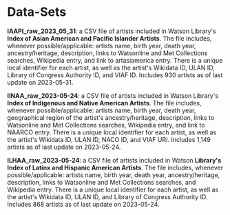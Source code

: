 # Data-Sets
**IAAPI_raw_2023_05_31**: a CSV file of artists included in Watson Library's **Index of Asian American and Pacific Islander Artists**. The file includes, whenever possible/applicable: artists name, birth year, death year, ancestry/heritage, description, links to Watsonline and Met Collections searches, Wikipedia entry, and link to artasiamerica entry. There is a unique local identifier for each artist, as well as the artist's Wikidata ID, ULAN ID, Library of Congress Authority ID, and VIAF ID. Includes 930 artists as of last update on 2023-05-31. 

**IINAA_raw_2023-05-24**: a CSV file of artists included in Watson Library's **Index of Indigenous and Native American Artists**. The file includes, whenever possible/applicable: artists name, birth year, death year, geographical region of the artist's ancestry/heritage, description, links to Watsonline and Met Collections searches, Wikipedia entry, and link to NAARCO entry. There is a unique local identifier for each artist, as well as the artist's Wikidata ID, ULAN ID, NACO ID, and VIAF URI. Includes 1,149 artists as of last update on 2023-05-24. 

**ILHAA_raw_2023-05-24**: a CSV file of artists included in Watson **Library's Index of Latinx and Hispanic American Artists**. The file includes, whenever possible/applicable: artists name, birth year, death year, ancestry/heritage, description, links to Watsonline and Met Collections searches, and Wikipedia entry. There is a unique local identifier for each artist, as well as the artist's Wikidata ID, ULAN ID, and Library of Congress Authority ID. Includes 868 artists as of last update on 2023-05-24. 
